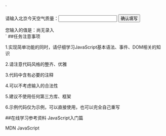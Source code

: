 `<html>
  <head>
    <meta charset="utf-8">
    <title>IFE JavaScript Task 01</title>
  </head>
<body>

  <label>请输入北京今天空气质量：<input id="aqi-input" type="text"></label>
  <button id="button">确认填写</button>

  <div>您输入的值是：<span id="aqi-display">尚无录入</span></div>

<script type="text/javascript">

(function() {
  /*    
  在注释下方写下代码
  给按钮button绑定一个点击事件
  在事件处理函数中
  获取aqi-input输入的值，并显示在aqi-display中
  */

})();

</script>
</body>
</html>`
##任务注意事项  

1.实现简单功能的同时，请仔细学习JavaScript基本语法、事件、DOM相关的知识  

2.请注意代码风格的整齐、优雅  

3.代码中含有必要的注释  

4.可以不考虑输入的合法性  

5.建议不使用任何第三方库、框架  

6.示例代码仅为示例，可以直接使用，也可以完全自己重写  

##在线学习参考资料
JavaScript入门篇  

MDN JavaScript  

